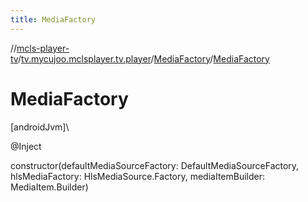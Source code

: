 ```yaml
---
title: MediaFactory
---
```

//[mcls-player-tv](../../../index.html)/[tv.mycujoo.mclsplayer.tv.player](../index.html)/[MediaFactory](index.html)/[MediaFactory](-media-factory.html)



# MediaFactory



[androidJvm]\




@Inject



constructor(defaultMediaSourceFactory: DefaultMediaSourceFactory, hlsMediaFactory: HlsMediaSource.Factory, mediaItemBuilder: MediaItem.Builder)




